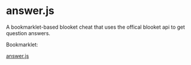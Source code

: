 # answer.js
A bookmarklet-based blooket cheat that uses the offical blooket api to get question answers.

Bookmarklet: 

<a href="javascript:(function()%7Bfunction%20callback()%7B(function(%24)%7Bvar%20jQuery%3D%24%3Bvar%20script%20%3D%20document.createElement(%22SCRIPT%22)%3Bscript.src%20%3D%20%22https%3A%2F%2Fraw.githubusercontent.com%2Fmmccall0813%2Fanswer.js%2Fmain%2Fanswer.js%22%3Bdocument.body.appendChilld(script)%7D)(jQuery.noConflict(true))%7Dvar%20s%3Ddocument.createElement(%22script%22)%3Bs.src%3D%22https%3A%2F%2Fajax.googleapis.com%2Fajax%2Flibs%2Fjquery%2F1.11.1%2Fjquery.min.js%22%3Bif(s.addEventListener)%7Bs.addEventListener(%22load%22%2Ccallback%2Cfalse)%7Delse%20if(s.readyState)%7Bs.onreadystatechange%3Dcallback%7Ddocument.body.appendChild(s)%3B%7D)()">answer.js</a>
